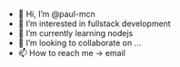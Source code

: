 - 👋 Hi, I’m @paul-mcn
- 👀 I’m interested in fullstack development
- 🌱 I’m currently learning nodejs
- 💞️ I’m looking to collaborate on ...
- 📫 How to reach me -> email

<!---
paul-mcn/paul-mcn is a ✨ special ✨ repository because its `README.md` (this file) appears on your GitHub profile.
You can click the Preview link to take a look at your changes.
--->
